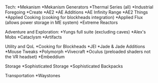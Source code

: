 Tech:
  *Mekanism
  *Mekanism Generators
  *Thermal Series (all)
  *Industrial Foregoing
  *Create
  *AE2
  *AE Additions
  *AE Infinity Range
  *AE2 Things
  *Applied Cooking (cooking for blockheads integration)
  *Applied Flux (allows power storage in ME system)
  *Extreme Reactors

Adventure and Exploration:
  *Yungs full suite (excluding caves)
  *Alex's Mobs
  *Cataclysm
  *Artifacts

Utility and QoL
  *Cooking for Blockheads
  *JEI
  *Jade & Jade Additions
  *Mouse Tweaks
  *Polymorph
  *Vivecraft
  *Oculus (preloaded shaders not the VR headset)
  *Embeddium

Storage
  *Sophisticated Storage
  *Sophisticated Backpacks

Transportation
  *Waystones
